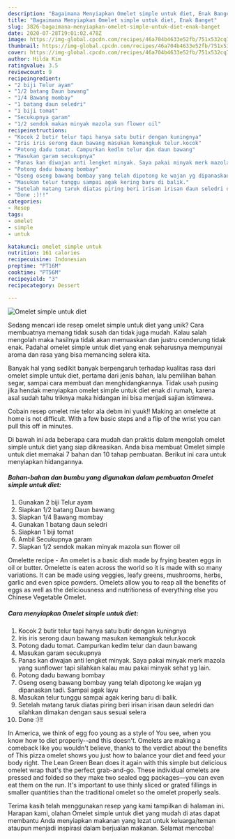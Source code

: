 ```yaml
---
description: "Bagaimana Menyiapkan Omelet simple untuk diet, Enak Banget"
title: "Bagaimana Menyiapkan Omelet simple untuk diet, Enak Banget"
slug: 3826-bagaimana-menyiapkan-omelet-simple-untuk-diet-enak-banget
date: 2020-07-28T19:01:02.478Z
image: https://img-global.cpcdn.com/recipes/46a704b4633e52fb/751x532cq70/omelet-simple-untuk-diet-foto-resep-utama.jpg
thumbnail: https://img-global.cpcdn.com/recipes/46a704b4633e52fb/751x532cq70/omelet-simple-untuk-diet-foto-resep-utama.jpg
cover: https://img-global.cpcdn.com/recipes/46a704b4633e52fb/751x532cq70/omelet-simple-untuk-diet-foto-resep-utama.jpg
author: Hilda Kim
ratingvalue: 3.5
reviewcount: 9
recipeingredient:
- "2 biji Telur ayam"
- "1/2 batang Daun bawang"
- "1/4 Bawang mombay"
- "1 batang daun seledri"
- "1 biji tomat"
- "Secukupnya garam"
- "1/2 sendok makan minyak mazola sun flower oil"
recipeinstructions:
- "Kocok 2 butir telur tapi hanya satu butir dengan kuningnya"
- "Iris iris serong daun bawang masukan kemangkuk telur.kocok"
- "Potong dadu tomat. Campurkan kedlm telur dan daun bawang"
- "Masukan garam secukupnya"
- "Panas kan diwajan anti lengket minyak. Saya pakai minyak merk mazola yang sunflower tapi silahkan kalau mau pakai minyak sehat yg lain."
- "Potong dadu bawang bombay"
- "Oseng oseng bawang bombay yang telah dipotong ke wajan yg dipanaskan tadi. Sampai agak layu"
- "Masukan telur tunggu sampai agak kering baru di balik."
- "Setelah matang taruk diatas piring beri irisan irisan daun seledri dan silahkan dimakan dengan saus sesuai selera"
- "Done :)!!"
categories:
- Resep
tags:
- omelet
- simple
- untuk

katakunci: omelet simple untuk 
nutrition: 161 calories
recipecuisine: Indonesian
preptime: "PT16M"
cooktime: "PT56M"
recipeyield: "3"
recipecategory: Dessert

---
```



![Omelet simple untuk diet](https://img-global.cpcdn.com/recipes/46a704b4633e52fb/751x532cq70/omelet-simple-untuk-diet-foto-resep-utama.jpg)

Sedang mencari ide resep omelet simple untuk diet yang unik? Cara membuatnya memang tidak susah dan tidak juga mudah. Kalau salah mengolah maka hasilnya tidak akan memuaskan dan justru cenderung tidak enak. Padahal omelet simple untuk diet yang enak seharusnya mempunyai aroma dan rasa yang bisa memancing selera kita.

Banyak hal yang sedikit banyak berpengaruh terhadap kualitas rasa dari omelet simple untuk diet, pertama dari jenis bahan, lalu pemilihan bahan segar, sampai cara membuat dan menghidangkannya. Tidak usah pusing jika hendak menyiapkan omelet simple untuk diet enak di rumah, karena asal sudah tahu triknya maka hidangan ini bisa menjadi sajian istimewa.

Cobain resep omelet mie telor ala debm ini yuuk!! Making an omelette at home is not difficult. With a few basic steps and a flip of the wrist you can pull this off in minutes.


Di bawah ini ada beberapa cara mudah dan praktis dalam mengolah omelet simple untuk diet yang siap dikreasikan. Anda bisa membuat Omelet simple untuk diet memakai 7 bahan dan 10 tahap pembuatan. Berikut ini cara untuk menyiapkan hidangannya.

<!--inarticleads1-->

##### Bahan-bahan dan bumbu yang digunakan dalam pembuatan Omelet simple untuk diet:

1. Gunakan 2 biji Telur ayam
1. Siapkan 1/2 batang Daun bawang
1. Siapkan 1/4 Bawang mombay
1. Gunakan 1 batang daun seledri
1. Siapkan 1 biji tomat
1. Ambil Secukupnya garam
1. Siapkan 1/2 sendok makan minyak mazola sun flower oil


Omelette recipe - An omelet is a basic dish made by frying beaten eggs in oil or butter. Omelette is eaten across the world so it is made with so many variations. It can be made using veggies, leafy greens, mushrooms, herbs, garlic and even spice powders. Omelets allow you to reap all the benefits of eggs as well as the deliciousness and nutritioness of everything else you Chinese Vegetable Omelet. 

<!--inarticleads2-->

##### Cara menyiapkan Omelet simple untuk diet:

1. Kocok 2 butir telur tapi hanya satu butir dengan kuningnya
1. Iris iris serong daun bawang masukan kemangkuk telur.kocok
1. Potong dadu tomat. Campurkan kedlm telur dan daun bawang
1. Masukan garam secukupnya
1. Panas kan diwajan anti lengket minyak. Saya pakai minyak merk mazola yang sunflower tapi silahkan kalau mau pakai minyak sehat yg lain.
1. Potong dadu bawang bombay
1. Oseng oseng bawang bombay yang telah dipotong ke wajan yg dipanaskan tadi. Sampai agak layu
1. Masukan telur tunggu sampai agak kering baru di balik.
1. Setelah matang taruk diatas piring beri irisan irisan daun seledri dan silahkan dimakan dengan saus sesuai selera
1. Done :)!!


In America, we think of egg foo young as a style of You see, when you know how to diet properly--and this doesn&#39;t. Omelets are making a comeback like you wouldn&#39;t believe, thanks to the verdict about the benefits of This pizza omelet shows you just how to balance your diet and feed your body right. The Lean Green Bean does it again with this simple but delicious omelet wrap that&#39;s the perfect grab-and-go. These individual omelets are pressed and folded so they make two sealed egg packages—you can even eat them on the run. It&#39;s important to use thinly sliced or grated fillings in smaller quantities than the traditional omelet so the omelet properly seals. 

Terima kasih telah menggunakan resep yang kami tampilkan di halaman ini. Harapan kami, olahan Omelet simple untuk diet yang mudah di atas dapat membantu Anda menyiapkan makanan yang lezat untuk keluarga/teman ataupun menjadi inspirasi dalam berjualan makanan. Selamat mencoba!
